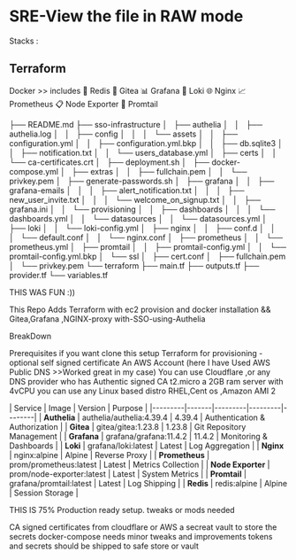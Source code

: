 # SRE-View the file in RAW mode 

Stacks : 
## Terraform 
Docker >>
includes
🔴 Redis
🔧 Gitea
📊 Grafana
📝 Loki
🌐 Nginx
📈 Prometheus
📋 Node Exporter
📄 Promtail



├── README.md
├── sso-infrastructure
│   ├── authelia
│   │   ├── authelia.log
│   │   ├── config
│   │   │   └── assets
│   │   ├── configuration.yml
│   │   ├── configuration.yml.bkp
│   │   ├── db.sqlite3
│   │   ├── notification.txt
│   │   └── users_database.yml
│   ├── certs
│   │   └── ca-certificates.crt
│   ├── deployment.sh
│   ├── docker-compose.yml
│   ├── extras
│   │   ├── fullchain.pem
│   │   └── privkey.pem
│   ├── generate-passwords.sh
│   ├── grafana
│   │   ├── grafana-emails
│   │   │   ├── alert_notification.txt
│   │   │   ├── new_user_invite.txt
│   │   │   └── welcome_on_signup.txt
│   │   ├── grafana.ini
│   │   └── provisioning
│   │       ├── dashboards
│   │       │   └── dashboards.yml
│   │       └── datasources
│   │           └── datasources.yml
│   ├── loki
│   │   └── loki-config.yml
│   ├── nginx
│   │   ├── conf.d
│   │   │   └── default.conf
│   │   └── nginx.conf
│   ├── prometheus
│   │   └── prometheus.yml
│   ├── promtail
│   │   ├── promtail-config.yml
│   │   └── promtail-config.yml.bkp
│   └── ssl
│       ├── cert.conf
│       ├── fullchain.pem
│       └── privkey.pem
└── terraform
    ├── main.tf
    ├── outputs.tf
    ├── provider.tf
    └── variables.tf



THIS WAS FUN :))

This Repo 
Adds Terraform with  ec2 provision and docker installation  &&
 Gitea,Grafana ,NGINX-proxy with-SSO-using-Authelia

BreakDown 

Prerequisites if you want clone this setup 
Terraform for provisioning -optional 
self signed certificate
An AWS Account (here I have Used AWS Public DNS >>Worked great in my case) You can use Cloudflare ,or any DNS provider who has Authentic signed CA 
t2.micro  a 2GB ram server with 4vCPU  you can use any Linux based distro  RHEL,Cent os ,Amazon AMI 2  


| Service | Image | Version | Purpose |
|---------|-------|---------|---------|--------|
| **Authelia** | authelia/authelia:4.39.4 | 4.39.4 | Authentication & Authorization | 
| **Gitea** | gitea/gitea:1.23.8 | 1.23.8 | Git Repository Management | 
| **Grafana** | grafana/grafana:11.4.2 | 11.4.2 | Monitoring & Dashboards | 
| **Loki** | grafana/loki:latest | Latest | Log Aggregation |
| **Nginx** | nginx:alpine | Alpine | Reverse Proxy | 
| **Prometheus** | prom/prometheus:latest | Latest | Metrics Collection | 
| **Node Exporter** | prom/node-exporter:latest | Latest | System Metrics | 
| **Promtail** | grafana/promtail:latest | Latest | Log Shipping | 
| **Redis** | redis:alpine | Alpine | Session Storage | 


THIS IS 75% Production ready setup. 
tweaks or mods needed 

CA signed certificates from cloudflare or AWS 
a  secreat vault to store the secrets 
docker-compose needs minor tweaks and improvements 
tokens and secrets should be shipped to safe store or vault

 


